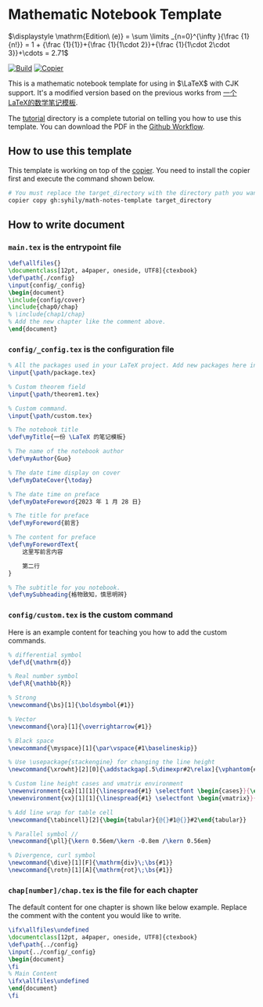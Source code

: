 # Mathematic Notebook Template

$\displaystyle \mathrm{Edition\ (e)} = \sum \limits _{n=0}^{\infty }{\frac {1}{n!}} = 1 + {\frac {1}{1}}+{\frac {1}{1\cdot 2}}+{\frac {1}{1\cdot 2\cdot 3}}+\cdots = 2.71$

[![Build](https://github.com/syhily/math-notes-template/actions/workflows/build.yml/badge.svg)](https://github.com/syhily/math-notes-template/actions/workflows/build.yml) [![Copier](https://img.shields.io/endpoint?url=https://raw.githubusercontent.com/copier-org/copier/master/img/badge/badge-grayscale-inverted-border.json)](https://github.com/copier-org/copier)

This is a mathematic notebook template for using in $\LaTeX$ with CJK support.
It's a modified version based on the previous works from [一个LaTeX的数学笔记模板](https://zhuanlan.zhihu.com/p/604236564).

The [tutorial](tutorial) directory is a complete tutorial on telling you how to use this template. You can download the PDF in the [Github Workflow](https://github.com/syhily/math-notes-template/actions/runs/14700325475/artifacts/3019222200).

## How to use this template

This template is working on top of the [copier](https://github.com/copier-org/copier).
You need to install the copier first and execute the command shown below.

```bash
# You must replace the target_directory with the directory path you want to place your LaTeX notebook.
copier copy gh:syhily/math-notes-template target_directory
```

## How to write document

### `main.tex` is the entrypoint file

```latex
\def\allfiles{}
\documentclass[12pt, a4paper, oneside, UTF8]{ctexbook}
\def\path{./config}
\input{config/_config}
\begin{document}
\include{config/cover}
\include{chap0/chap}
% \include{chap1/chap}
% Add the new chapter like the comment above.
\end{document}
```

### `config/_config.tex` is the configuration file

```latex
% All the packages used in your LaTeX project. Add new packages here instead of elsewhere.
\input{\path/package.tex}

% Custom theorem field
\input{\path/theorem1.tex}

% Custom command.
\input{\path/custom.tex}

% The notebook title
\def\myTitle{一份 \LaTeX 的笔记模板}

% The name of the notebook author
\def\myAuthor{Guo}

% The date time display on cover
\def\myDateCover{\today}

% The date time on preface
\def\myDateForeword{2023 年 1 月 28 日}

% The title for preface
\def\myForeword{前言}

% The content for preface
\def\myForewordText{
    这里写前言内容

    第二行
}

% The subtitle for you notebook.
\def\mySubheading{格物致知，慎思明辨}
```

### `config/custom.tex` is the custom command

Here is an example content for teaching you how to add the custom commands.

```latex
% differential symbol
\def\d{\mathrm{d}}

% Real number symbol
\def\R{\mathbb{R}}

% Strong
\newcommand{\bs}[1]{\boldsymbol{#1}}

% Vector
\newcommand{\ora}[1]{\overrightarrow{#1}}

% Black space
\newcommand{\myspace}[1]{\par\vspace{#1\baselineskip}}

% Use \usepackage{stackengine} for changing the line height
\newcommand{\xrowht}[2][0]{\addstackgap[.5\dimexpr#2\relax]{\vphantom{#1}}}

% Custom line height cases and vmatrix environment
\newenvironment{ca}[1][1]{\linespread{#1} \selectfont \begin{cases}}{\end{cases}}
\newenvironment{vx}[1][1]{\linespread{#1} \selectfont \begin{vmatrix}}{\end{vmatrix}}

% Add line wrap for table cell
\newcommand{\tabincell}[2]{\begin{tabular}{@{}#1@{}}#2\end{tabular}}

% Parallel symbol //
\newcommand{\pll}{\kern 0.56em/\kern -0.8em /\kern 0.56em}

% Divergence, curl symbol
\newcommand{\dive}[1][F]{\mathrm{div}\;\bs{#1}}
\newcommand{\rotn}[1][A]{\mathrm{rot}\;\bs{#1}}
```

### `chap[number]/chap.tex` is the file for each chapter

The default content for one chapter is shown like below example.
Replace the comment with the content you would like to write.

```latex
\ifx\allfiles\undefined
\documentclass[12pt, a4paper, oneside, UTF8]{ctexbook}
\def\path{../config}
\input{../config/_config}
\begin{document}
\fi
% Main Content
\ifx\allfiles\undefined
\end{document}
\fi
```
